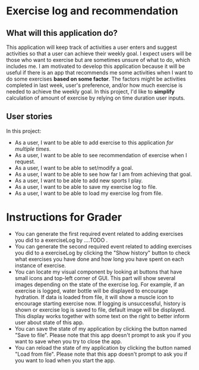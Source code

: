 # Exercise log and recommendation

## What will this application do?

This application will keep track of activities a user enters and suggest activities so that a user can achieve their weekly goal. I expect users will be those who want to exercise but are sometimes unsure of what to do, which includes me. I am motivated to develop this application because it will be useful if there is an app that recommends me some activities when I want to do some exercises  **based on some factor**. The factors might be activities completed in last week, user's preference, and/or how much exercise is needed to achieve the weekly goal. In this project, I'd like to **simplify** calculation of amount of exercise by relying on time duration user inputs. 

## User stories

In this project:

- As a user, I want to be able to add exercise to this application *for multiple times*.
- As a user, I want to be able to see recommendation of exercise when I request.
- As a user, I want to be able to set/modify a goal.
- As a user, I want to be able to see how far I am from achieving that goal. 
- As a user, I want to be able to add new sports I play.
- As a user, I want to be able to save my exercise log to file.
- As a user, I want to be able to load my exercise log from file.


# Instructions for Grader

- You can generate the first required event related to adding exercises you did to a exerciseLog by ....TODO . 
- You can generate the second required event related to adding exercises you did to a exerciseLog by clicking the "Show history" button to check what exercises you have done and how long you have spent on each instance of exercise.
- You can locate my visual component by looking at buttons that have small icons and top-left corner of GUI. This part will show several images depending on the state of the exercise log. For example, if an exercise is logged, water bottle will be displayed to encourage hydration. If data is loaded from file, it will show a muscle icon to encourage starting exercise now. If logging is unsuccessful, history is shown or exercise log is saved to file, default image will be displayed. This display works together with some text on the right to better inform user about state of this app.  
- You can save the state of my application by clicking the button named "Save to file". Please note that this app doesn't prompt to ask you if you want to save when you try to close the app.
- You can reload the state of my application by clicking the button named "Load from file". Please note that this app doesn't prompt to ask you if you want to load when you start the app.